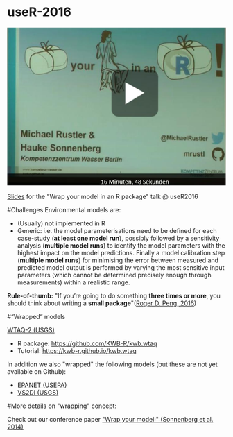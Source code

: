 # useR-2016


[![Video](video.jpg)](https://channel9.msdn.com/Events/useR-international-R-User-conference/useR2016/Wrap-your-model-in-an-R-package/player)


[Slides](https://github.com/mrustl/useR-2016/blob/master/WrapYourModel.pdf) for the "Wrap your model in an R package" talk @ useR2016

#Challenges
Environmental models are: 
- (Usually) not implemented in R 
- Generic: i.e. the model parameterisations need to be defined for each case-study (**at least one model run**),
possibly followed by a sensitivity analysis (**multiple model runs**) to identify the model parameters with the 
highest impact on the model predictions. Finally a model calibration step (**multiple model runs**) for minimising
the error between measured and predicted model output is performed by varying the most sensitive input parameters 
(which cannot be determined precisely enough through measurements) within a realistic range. 

**Rule-of-thumb:**
"If you’re going to do something **three times or more**, you should think about writing a **small package**"([Roger D. Peng, 2016](http://simplystatistics.org/2016/05/18/software-engineering-data-science/))

#“Wrapped“ models 

[WTAQ-2 (USGS)](http://water.usgs.gov/ogw/wtaq)
- R package: https://github.com/KWB-R/kwb.wtaq 
- Tutorial: https://kwb-r.github.io/kwb.wtaq 

In addition we also "wrapped" the following models (but these are not yet available on Github):
- [EPANET (USEPA)](https://www.epa.gov/water-research/epanet) 
- [VS2DI (USGS)](http://wwwbrr.cr.usgs.gov/projects/GW_Unsat/vs2di1.3/) 


#More details on "wrapping" concept:

Check out our conference paper ["Wrap your model!" (Sonnenberg et al. 2014)](http://doi.org/10.13140/RG.2.1.2140.3683)

